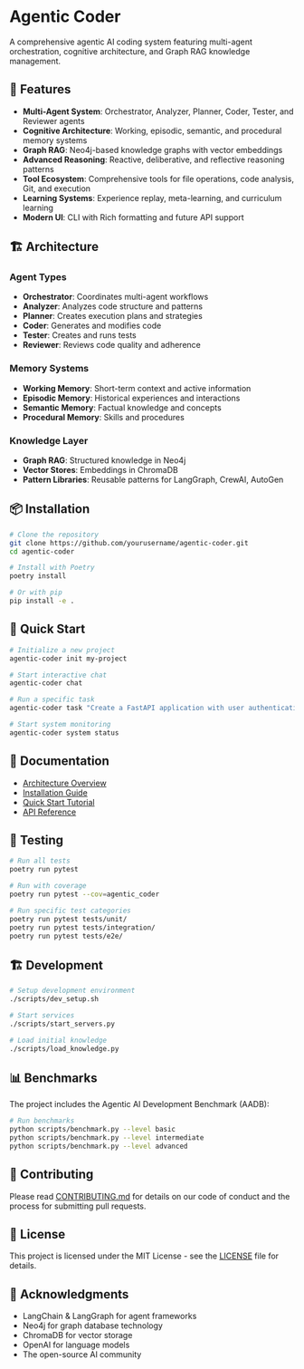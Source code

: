 # Agentic Coder

A comprehensive agentic AI coding system featuring multi-agent orchestration, cognitive architecture, and Graph RAG knowledge management.

## 🚀 Features

- **Multi-Agent System**: Orchestrator, Analyzer, Planner, Coder, Tester, and Reviewer agents
- **Cognitive Architecture**: Working, episodic, semantic, and procedural memory systems
- **Graph RAG**: Neo4j-based knowledge graphs with vector embeddings
- **Advanced Reasoning**: Reactive, deliberative, and reflective reasoning patterns
- **Tool Ecosystem**: Comprehensive tools for file operations, code analysis, Git, and execution
- **Learning Systems**: Experience replay, meta-learning, and curriculum learning
- **Modern UI**: CLI with Rich formatting and future API support

## 🏗️ Architecture

### Agent Types
- **Orchestrator**: Coordinates multi-agent workflows
- **Analyzer**: Analyzes code structure and patterns
- **Planner**: Creates execution plans and strategies
- **Coder**: Generates and modifies code
- **Tester**: Creates and runs tests
- **Reviewer**: Reviews code quality and adherence

### Memory Systems
- **Working Memory**: Short-term context and active information
- **Episodic Memory**: Historical experiences and interactions
- **Semantic Memory**: Factual knowledge and concepts
- **Procedural Memory**: Skills and procedures

### Knowledge Layer
- **Graph RAG**: Structured knowledge in Neo4j
- **Vector Stores**: Embeddings in ChromaDB
- **Pattern Libraries**: Reusable patterns for LangGraph, CrewAI, AutoGen

## 📦 Installation

```bash
# Clone the repository
git clone https://github.com/yourusername/agentic-coder.git
cd agentic-coder

# Install with Poetry
poetry install

# Or with pip
pip install -e .
```

## 🚀 Quick Start

```bash
# Initialize a new project
agentic-coder init my-project

# Start interactive chat
agentic-coder chat

# Run a specific task
agentic-coder task "Create a FastAPI application with user authentication"

# Start system monitoring
agentic-coder system status
```

## 📖 Documentation

- [Architecture Overview](docs/architecture/system-overview.md)
- [Installation Guide](docs/guides/installation.md)
- [Quick Start Tutorial](docs/guides/quick-start.md)
- [API Reference](docs/api/)

## 🧪 Testing

```bash
# Run all tests
poetry run pytest

# Run with coverage
poetry run pytest --cov=agentic_coder

# Run specific test categories
poetry run pytest tests/unit/
poetry run pytest tests/integration/
poetry run pytest tests/e2e/
```

## 🏗️ Development

```bash
# Setup development environment
./scripts/dev_setup.sh

# Start services
./scripts/start_servers.py

# Load initial knowledge
./scripts/load_knowledge.py
```

## 📊 Benchmarks

The project includes the Agentic AI Development Benchmark (AADB):

```bash
# Run benchmarks
python scripts/benchmark.py --level basic
python scripts/benchmark.py --level intermediate
python scripts/benchmark.py --level advanced
```

## 🤝 Contributing

Please read [CONTRIBUTING.md](docs/development/contributing.md) for details on our code of conduct and the process for submitting pull requests.

## 📄 License

This project is licensed under the MIT License - see the [LICENSE](LICENSE) file for details.

## 🙏 Acknowledgments

- LangChain & LangGraph for agent frameworks
- Neo4j for graph database technology
- ChromaDB for vector storage
- OpenAI for language models
- The open-source AI community